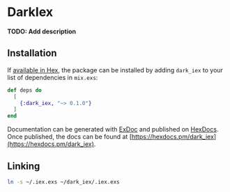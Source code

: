 # DarkIex

**TODO: Add description**

## Installation

If [available in Hex](https://hex.pm/docs/publish), the package can be installed
by adding `dark_iex` to your list of dependencies in `mix.exs`:

```elixir
def deps do
  [
    {:dark_iex, "~> 0.1.0"}
  ]
end
```

Documentation can be generated with [ExDoc](https://github.com/elixir-lang/ex_doc)
and published on [HexDocs](https://hexdocs.pm). Once published, the docs can
be found at [https://hexdocs.pm/dark_iex](https://hexdocs.pm/dark_iex).

## Linking

```bash
ln -s ~/.iex.exs ~/dark_iex/.iex.exs
```